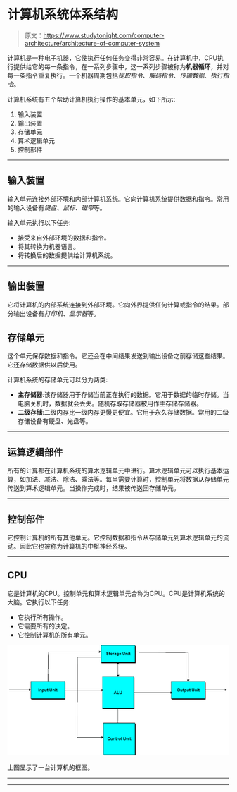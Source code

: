 # 计算机系统体系结构

> 原文：<https://www.studytonight.com/computer-architecture/architecture-of-computer-system>

计算机是一种电子机器，它使执行任何任务变得非常容易。在计算机中，CPU执行提供给它的每一条指令，在一系列步骤中，这一系列步骤被称为**机器循环**，并对每一条指令重复执行。一个机器周期包括*提取指令*、*解码指令*、*传输数据*、*执行指令*。

计算机系统有五个帮助计算机执行操作的基本单元，如下所示:

1.  输入装置
2.  输出装置
3.  存储单元
4.  算术逻辑单元
5.  控制部件

* * *

## 输入装置

输入单元连接外部环境和内部计算机系统。它向计算机系统提供数据和指令。常用的输入设备有*键盘*、*鼠标*、*磁带*等。

输入单元执行以下任务:

*   接受来自外部环境的数据和指令。
*   将其转换为机器语言。
*   将转换后的数据提供给计算机系统。

* * *

## 输出装置

它将计算机的内部系统连接到外部环境。它向外界提供任何计算或指令的结果。部分输出设备有*打印机*、*显示器*等。

## 存储单元

这个单元保存数据和指令。它还会在中间结果发送到输出设备之前存储这些结果。它还存储数据供以后使用。

计算机系统的存储单元可以分为两类:

*   **主存储器**:该存储器用于存储当前正在执行的数据。它用于数据的临时存储。当电脑关机时，数据就会丢失。随机存取存储器被用作主存储存储器。
*   **二级存储**:二级内存比一级内存更慢更便宜。它用于永久存储数据。常用的二级存储设备有硬盘、光盘等。

* * *

## 运算逻辑部件

所有的计算都在计算机系统的算术逻辑单元中进行。算术逻辑单元可以执行基本运算，如加法、减法、除法、乘法等。每当需要计算时，控制单元将数据从存储单元传送到算术逻辑单元。当操作完成时，结果被传送回存储单元。

* * *

## 控制部件

它控制计算机的所有其他单元。它控制数据和指令从存储单元到算术逻辑单元的流动。因此它也被称为计算机的中枢神经系统。

* * *

## CPU

它是计算机的CPU。控制单元和算术逻辑单元合称为CPU。CPU是计算机系统的大脑。它执行以下任务:

*   它执行所有操作。
*   它需要所有的决定。
*   它控制计算机的所有单元。

![Architecture Of Computer System](img/12fa2ba505fcfb85ae68a730d5c45d58.png)

上图显示了一台计算机的框图。

* * *

* * *